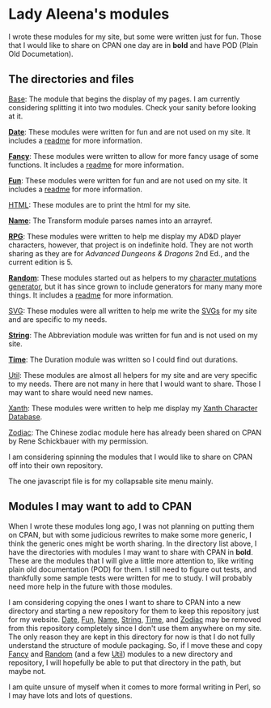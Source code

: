# Lady Aleena's modules

I wrote these modules for my site, but some were written just for fun. Those that I would like to share on CPAN one day are in **bold** and have POD (Plain Old Documetation).

## The directories and files

[Base](Base): The module that begins the display of my pages. I am currently considering splitting it into two modules. Check your sanity before looking at it.

[**Date**](Date): These modules were written for fun and are not used on my site. It includes a [readme](Date/readme.md) for more information.

[**Fancy**](Fancy): These modules were written to allow for more fancy usage of some functions. It includes a [readme](Fancy/readme.md) for more information.

[**Fun**](Fun): These modules were written for fun and are not used on my site. It includes a [readme](Fun/readme.md) for more information.

[HTML](HTML): These modules are to print the html for my site.

[**Name**](Name): The Transform module parses names into an arrayref.

[**RPG**](RPG): These modules were written to help me display my AD&D player characters, however, that project is on indefinite hold. They are not worth sharing as they are for *Advanced Dungeons & Dragons* 2nd Ed., and the current edition is 5.

[**Random**](Random): These modules started out as helpers to my [character mutations generator](RPG/CharacterMutation.pm), but it has since grown to include generators for many many more things. It includes a [readme](Random/readme.md) for more information.

[SVG](SVG): These modules were all written to help me write the [SVGs](../images) for my site and are specific to my needs.

[**String**](String): The Abbreviation module was written for fun and is not used on my site.

[**Time**](Time): The Duration module was written so I could find out durations.

[Util](Util): These modules are almost all helpers for my site and are very specific to my needs. There are not many in here that I would want to share. Those I may want to share would need new names.

[Xanth](Xanth): These modules were written to help me display my [Xanth Character Database](../../../Fandom/Xanth/Characters.pl).

[Zodiac](Zodiac): The Chinese zodiac module here has already been shared on CPAN by Rene Schickbauer with my permission.

I am considering spinning the modules that I would like to share on CPAN off into their own repository.

The one javascript file is for my collapsable site menu mainly.

## Modules I may want to add to CPAN

When I wrote these modules long ago, I was not planning on putting them on CPAN, but with some judicious rewrites to make some more generic, I think the generic ones might be worth sharing. In the directory list above, I have the directories with modules I may want to share with CPAN in **bold**. These are the modules that I will give a little more attention to, like writing plain old documentation (POD) for them. I still need to figure out tests, and thankfully some sample tests were written for me to study. I will probably need more help in the future with those modules.

I am considering copying the ones I want to share to CPAN into a new directory and starting a new repository for them to keep this repository just for my website. [Date](Date), [Fun](Fun), [Name](Name), [String](String), [Time](Time), and [Zodiac](Zodiac) may be removed from this repository completely since I don't use them anywhere on my site. The only reason they are kept in this directory for now is that I do not fully understand the structure of module packaging. So, if I move these and copy [Fancy](Fancy) and [Random](Random) (and a few [Util](Util)) modules to a new directory and repository, I will hopefully be able to put that directory in the path, but maybe not.

I am quite unsure of myself when it comes to more formal writing in Perl, so I may have lots and lots of questions.
